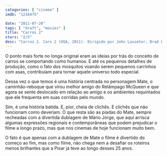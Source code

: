 ```yaml
---
categories: [ "cinema" ]
imdb: "1216475"

date: "2011-07-20"
tags: [ "draft", "movies" ]
title: "Carros 2"
stars: "2/5"
desc: "Carros 2. Cars 2 (USA, 2011). Dirigido por John Lasseter, Brad Lewis. Escrito por John Lasseter, Brad Lewis, Dan Fogelman, Ben Queen. Com Larry Guy the Cable, Owen Wilson, Michael Caine, Emily Mortimer, Eddie Izzard, John Turturro, Brent Musburger, Joe Mantegna, Thomas Kretschmann."
---
```

O ponto mais forte no longa original eram as ideias por trás do conceito de carros se comportando como humanos. E até os pequenos detalhes de produção, como o fato dos mosquitos voando serem pequenos carrinhos com asas, contribuíam para tornar aquele universo todo especial.

Dessa vez o que temos é uma história centrada no personagem Mate, o caminhão-reboque que virou melhor amigo do Relâmpago McQueen e que agora se sente deslocado em relação ao amigo e os ambientes requintados que ele frequenta em suas corridas pelo mundo.

Sim, é uma história batida. E, pior, cheia de clichês. E clichês que não funcionam como deveriam. O que resta são as piadas do Mate, sempre recheadas com a divertida dublagem de Mário Jorge, que aqui arrisca algumas expressões regionais e contemporâneas que podem prejudicar o filme a longo prazo, mas que nos cinemas de hoje funcionam muito bem.

O fato é que apenas com a dublagem de Mate o filme é divertido do começo ao fim, mas como filme, não chega nem a desafiar os roteiros menos brilhantes que a Pixar já teve ao longo desses 25 anos.

